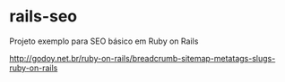 # rails-seo
Projeto exemplo para SEO básico em Ruby on Rails

http://godoy.net.br/ruby-on-rails/breadcrumb-sitemap-metatags-slugs-ruby-on-rails
